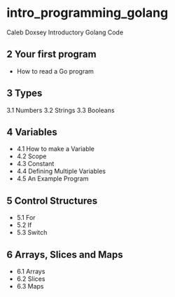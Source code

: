 # intro_programming_golang
Caleb Doxsey Introductory Golang Code

## 2 Your first program
   * How to read a Go program
## 3 Types
 3.1 Numbers
 3.2 Strings
 3.3 Booleans

## 4 Variables
 * 4.1 How to make a Variable
 * 4.2 Scope
 * 4.3 Constant
 * 4.4 Defining Multiple Variables
 * 4.5 An Example Program

## 5 Control Structures
 * 5.1 For
 * 5.2 If
 * 5.3 Switch
## 6 Arrays, Slices and Maps
 * 6.1 Arrays
 * 6.2 Slices
 * 6.3 Maps
 

